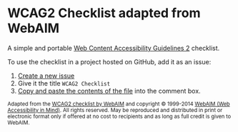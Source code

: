 # WCAG2 Checklist adapted from WebAIM

A simple and portable [Web Content Accessibility Guidelines 2](https://www.w3.org/TR/WCAG20/) checklist. 

To use the checklist in a project hosted on GitHub, add it as an issue: 

1. [Create a new issue](https://help.github.com/articles/creating-an-issue/)
2. Give it the title `WCAG2 Checklist`
3. [Copy and paste the contents of the file](https://raw.githubusercontent.com/growdigital/checklist-wcag2/master/wcag2-checklist.md) into the comment box.

<small>Adapted from the [WCAG2 checklist by WebAIM](http://webaim.org/standards/wcag/checklist) and copyright © 1999-2014 [WebAIM (Web Accessibility in Mind)](http://webaim.org/). All rights reserved. May be reproduced and distributed in print or electronic format only if offered at no cost to recipients and as long as full credit is given to WebAIM.</small>
